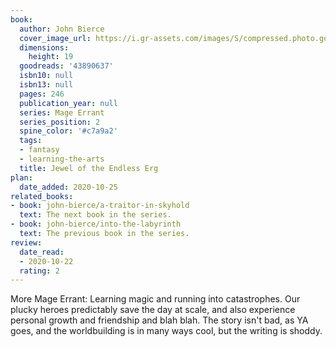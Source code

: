```yaml
---
book:
  author: John Bierce
  cover_image_url: https://i.gr-assets.com/images/S/compressed.photo.goodreads.com/books/1549622329l/43890637._SY475_.jpg
  dimensions:
    height: 19
  goodreads: '43890637'
  isbn10: null
  isbn13: null
  pages: 246
  publication_year: null
  series: Mage Errant
  series_position: 2
  spine_color: '#c7a9a2'
  tags:
  - fantasy
  - learning-the-arts
  title: Jewel of the Endless Erg
plan:
  date_added: 2020-10-25
related_books:
- book: john-bierce/a-traitor-in-skyhold
  text: The next book in the series.
- book: john-bierce/into-the-labyrinth
  text: The previous book in the series.
review:
  date_read:
  - 2020-10-22
  rating: 2
---
```


More Mage Errant: Learning magic and running into catastrophes. Our plucky heroes predictably save the day at scale, and
also experience personal growth and friendship and blah blah. The story isn't bad, as YA goes, and the worldbuilding is
in many ways cool, but the writing is shoddy.
